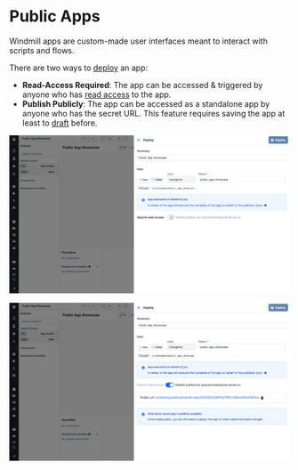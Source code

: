 # Public Apps

Windmill apps are custom-made user interfaces meant to interact with scripts and flows.

There are two ways to [deploy](./6_app_deployment.mdx) an app:
- **Read-Access Required**: The app can be accessed & triggered by anyone who has [read access](../core_concepts/16_roles_and_permissions/index.mdx) to the app.
- **Publish Publicly**: The app can be accessed as a standalone app by anyone who has the secret URL.
This feature requires saving the app at least to [draft](../core_concepts/0_draft_and_deploy/index.mdx#draft) before.

![Read-Access App](../assets/apps/8_public_apps/read_only_app.png.webp "Read-Access App")

![Public App](../assets/apps/8_public_apps/public_app.png.webp "Public App")